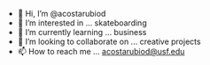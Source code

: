 - 👋 Hi, I’m @acostarubiod
- 👀 I’m interested in ... skateboarding
- 🌱 I’m currently learning ... business 
- 💞️ I’m looking to collaborate on ... creative projects
- 📫 How to reach me ... acostarubiod@usf.edu

<!---
acostarubiod/acostarubiod is a ✨ special ✨ repository because its `README.md` (this file) appears on your GitHub profile.
You can click the Preview link to take a look at your changes.
--->
